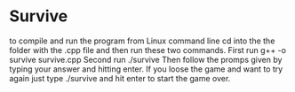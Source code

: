 # Survive

to compile and run the program from Linux command line cd into the the folder with the .cpp file and then run these two commands.
First run  g++ -o survive survive.cpp
Second run ./survive
Then follow the promps given by typing your answer and hitting enter. If you loose the game and want to try again just type ./survive and hit enter to start the game over. 
